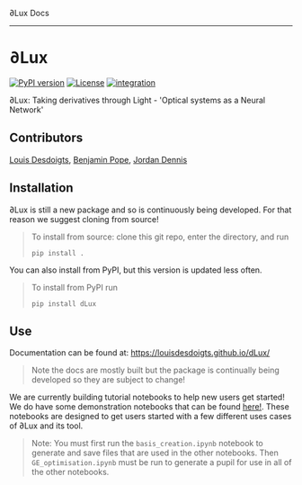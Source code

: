 
∂Lux  Docs

---

# ∂Lux
[![PyPI version](https://badge.fury.io/py/dLux.svg)](https://badge.fury.io/py/dLux)
[![License](https://img.shields.io/badge/License-BSD%203--Clause-blue.svg)](https://opensource.org/licenses/BSD-3-Clause)
[![integration](https://github.com/LouisDesdoigts/dLux/actions/workflows/automated_tests.yml/badge.svg)](https://github.com/LouisDesdoigts/dLux/actions/workflows/automated_tests.yml)

∂Lux: Taking derivatives through Light - 'Optical systems as a Neural Network'

## Contributors 

[Louis Desdoigts](https://github.com/LouisDesdoigts), [Benjamin Pope](https://github.com/benjaminpope), [Jordan Dennis](https://github.com/Jordan-Dennis)

## Installation

∂Lux is still a new package and so is continuously being developed. For that reason we suggest cloning from source!


> To install from source: clone this git repo, enter the directory, and run
>
>`pip install .`

You can also install from PyPI, but this version is updated less often.

> To install from PyPI run
>
>`pip install dLux`


## Use

Documentation can be found at: https://louisdesdoigts.github.io/dLux/
> Note the docs are mostly built but the package is continually being developed so they are subject to change!

We are currently building tutorial notebooks to help new users get started! We do have some demonstration notebooks that can be found [here!](https://github.com/LouisDesdoigts/dLux/tree/main/notebooks). These notebooks are designed to get users started with a few different uses cases of ∂Lux and its tool. 

> Note: You must first run the `basis_creation.ipynb` notebook to generate and save files that are used in the other notebooks. Then `GE_optimisation.ipynb` must be run to generate a pupil for use in all of the other notebooks.

<!--

## History

∂Lux is a full from-scratch rewrite of the ideas [morphine](https://github.com/benjaminpope/morphine), which is a fork of the popular optical simulation package '[poppy](https://github.com/mperrin/poppy)' using the autodiff library [Google Jax](https://github.com/google/jax) to do _derivatives_. We have built it from the ground up in [equinox](https://github.com/patrick-kidger/equinox), a powerful object-oriented library in Jax, to best take advantage of new features and permit easy development and integration with neural networks.

## The Basics

The goal of ∂Lux is to revolutionalise the way in which optical modelling is approached. We believe that the mathematical symmetry betweeen neural networks and optical systems means that the current state of optical modelling is stuck in the old ways, and that differentiable optical models that harness the power of automatic differention is imperative to pushing the bounds of what is possible. 

For the uninitiated, automatic differentaion (auto-diff) is the mathematical tool that underpins the revolution in machine learning. The power of auto-diff ultimately lies in its ability to divorce the time it takes to optimise a model from the number of parameters being optimised in that model. This represents a *fundamental paradigm shift* in the way in which problems can be approached. Much time and effort has been focused in the past on making problems in optical modelling computationally tracatable, forcing compromises on what is learnt. This is no longer the case, directly optimising physics-based forwards models with millions of parameters is not only possible, but practical without requiring vast computation power. 

We have built ∂Lux using Jax - googles numpy-like auto-diff library and Equinox. Together these two packages allow us to build an optical simulator that takes full advantage of the bleeding edge of computer science. For example each individual PSF calcualtion is natively performed in parallel across however many computational resources are available without any work from the end-user. Similarly these models can be compiled at run time into XLA without. 

TBC...


---

## Package Overview

∂Lux has been built to be as simple and easy as possible for end-users, without abstracting them away from the underlying computations. 

There are two main types of classes that form the foundation of ∂Lux, the `OpticalSystem()` and the layers. In order to construct a model of an optical system one simply defines the series of operations/transforms that is performed on the input wavefront in a list, which is passed as an argument to the `OpticalSystem()` class. Each transformation or operation is a single 'layer' in that list. For a very simple optical a typical list of layers would look something like this:

```
layers = [
  CreateWavefront(wf_npix, wf_size),
  TiltWavefront(),
  CircualrAperture(wf_npix),
  NormaliseWavefront(),
  MFT(det_npix, fl, det_pixsize)
]
```

This list of layers can then be turned into an optical system -> `OpticalSystem(layers)`. We now have a fully differentiable optical model!

The `OpticalSystem()` is the main class that we will interact with and does most of the heavy lifting, so lets a take a detailed look at what this class does.

---

# The `OpticalSystem()` object!

The OpticalSystem object is the primary object of dLux, so here is a quick overview.

> dLux curently does not check that inputs are correctly shaped/formatted in order to making things work appropriately (under development)

## Inputs:


### layers: list, required
 - A list of layers that defines the tranformaitons and operations of the system (typically optical)
 
### wavels: ndarray, optional
 - An array of wavelengths in meters to simulate
 - The shape must be 1d - stellar spectrums are controlled through the weights parameter
 - No default value is set if not provided and this will throw an error if you try to call functions that depend on this parameter
 - It is left as optional so that functions that allow wavelength input can be called on objects without having to pre-input wavelengths
 
### positions: ndarray, optional
 - An array of (x,y) stellar positions in units of radians, measured as deivation of the optical axis. 
 - Its input shape should be (Nstars, 2), defining an x, y position for each star. 
 - If not provided, the value defaults to (0, 0) - on axis

### fluxes: ndarray, optional
 - An array of stellar fluxes, its length must match the positions inputs size to work properly
 - Theoretically this has arbitrary units, but we think of it as photons
 - Defaults to 1 (ie, returning a unitary flux psf if not specified)

### weights: ndarray, optional
 - An array of stellar spectral weights (arb units)
 - This can take multiple shapes
     - Default is to weight all wavelengths equally (top-hat)
     - If a 1d array is provided this is applied to all stars, shape (Nwavels)
     - if a 2d array is provided each is applied to each individual star, shape (Nstars, Nwavels)
 - Note the inputs values are always normalised and will not directly change total output flux (inderectly it can change it by weighting more flux to wavelengths with more aperture losses, for example)

### dithers: ndarray, optional
 - An arary of (x, y) positional dithers in units of radians
 - Its input shape should be (Nims, 2), defining the (x,y) dither for each image
 - if not provided, defualts to no-dither

### detector_layers: list, optional
 - A second list of layer objects designed to allow processing of psfs, rather than wavefronts
 - It is applied to each image after psfs have been approraitely weighted and summed
     
     
## Functions:

### __call__()
> Primary call function applying all parameters of the scene object through the systems
 - Takes no inputs, returning a image, or array of images
 - The primary function designed to apply all of the inputs of the class in order to generate the appropriate output images
 - Automatically maps the psf calcualtion over both wavelength and input position for highly efficient calculations
 - It takes no inputs as to allow for easier coherent optimsation of the whole system 
 
### propagate_mono(wavel):
> Propagates a single monochromatic wavelength through only the layers list
 - Inputs:
     - wavel (float): The wavelength in meters to be modelled through the system
     - offset (ndarray, optional): the (x,y) offest from the optical axis in radians
 - Returns: A sigle monochromatic PSF
 
### propagate_single(wavels)
> Propagataes a single broadband stellar source through the layers list
 - Inputs:
     - wavels (ndarray): The wavelengths in meters to be modelled through the system
     - offset (ndarray, optional): the (x,y) offest from the optical axis in radians
     - weights (ndarray, optional): the realative weights of each wavelength, 
         - No normalisation is applied to the weights to allow user flexibility
         - Unitary weights will output a total sum of 1
 - Returns: A single broadband PSF
 
 
### debug_prop(wavels)
> Propagataes a single wavelength through while storing the intermediary value of the wavefront and pixelscale between each operation. This is designed to help build and debug unexpected behaviour. It is functionally a mirror of propagate_mono() that stored intermediary values/arrays
 - Inputs:
     - wavels (ndarray): The wavelengths in meters to be modelled through the system
     - offset (ndarray, optional): the (x,y) offest from the optical axis in radians
 - Returns: [A single monochromatic PSF, intermediate wavefront, intermediate pixelscales]
     
     
 -->

